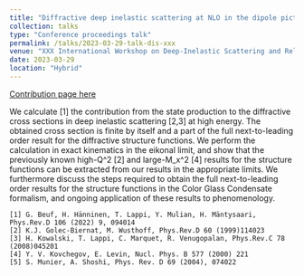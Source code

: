 ```yaml
---
title: "Diffractive deep inelastic scattering at NLO in the dipole picture: the qqg contribution"
collection: talks
type: "Conference proceedings talk"
permalink: /talks/2023-03-29-talk-dis-xxx
venue: "XXX International Workshop on Deep-Inelastic Scattering and Related Subjects (DIS 2023)"
date: 2023-03-29
location: "Hybrid"
---
```


[Contribution page here](https://indico.cern.ch/event/1199314/contributions/5189852/)


We calculate [1] the contribution from the state production to the diffractive cross sections in deep inelastic scattering [2,3] at high energy. The obtained cross section is finite by itself and a part of the full next-to-leading order result for the diffractive structure functions. We perform the calculation in exact kinematics in the eikonal limit, and show that the previously known high-Q^2 [2] and large-M_x^2 [4] results for the structure functions can be extracted from our results in the appropriate limits. We furthermore discuss the steps required to obtain the full next-to-leading order results for the structure functions in the Color Glass Condensate formalism, and ongoing application of these results to phenomenology.

```
[1] G. Beuf, H. Hänninen, T. Lappi, Y. Mulian, H. Mäntysaari, Phys.Rev.D 106 (2022) 9, 094014
[2] K.J. Golec-Biernat, M. Wusthoff, Phys.Rev.D 60 (1999)114023
[3] H. Kowalski, T. Lappi, C. Marquet, R. Venugopalan, Phys.Rev.C 78 (2008)045201
[4] Y. V. Kovchegov, E. Levin, Nucl. Phys. B 577 (2000) 221
[5] S. Munier, A. Shoshi, Phys. Rev. D 69 (2004), 074022
```
